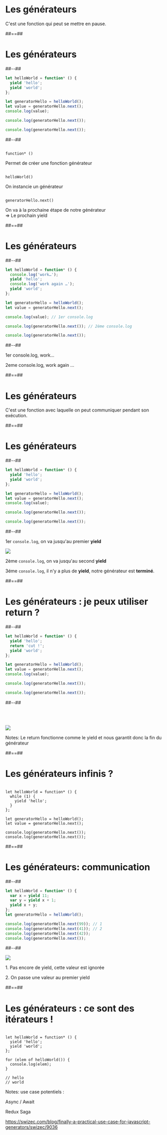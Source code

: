 <!-- .slide: class="full-center"-->

# Les générateurs

C'est une fonction qui peut se mettre en pause.

##==##

<!-- .slide: class="two-column-layout" -->

# Les générateurs

##--##

<!-- .slide: class="with-code" -->

```javascript
let helloWorld = function* () {
  yield 'hello';
  yield 'world';
};

let generatorHello = helloWorld();
let value = generatorHello.next();
console.log(value);

console.log(generatorHello.next());

console.log(generatorHello.next());
```

##--##

<!-- .slide: class="with-code" -->

<div class="fragment" data-fragment-index="1">
<pre><code data-trim class="javascript">
function* ()
</code></pre>
<span class="withdrawal-margin">Permet de créer une fonction générateur</span>
</div>

<div class="fragment" data-fragment-index="2">
<pre><code data-trim class="javascript">
helloWorld()
</code></pre>
<span class="withdrawal-margin">On instancie un générateur</span>
</div>

<div class="fragment" data-fragment-index="3">
<pre><code data-trim class="javascript">
generatorHello.next()
</code></pre>
<span class="withdrawal-margin">On va à la prochaine étape de notre générateur</span>
<br/>
<span class="withdrawal-margin">=> Le prochain <span class="bold">yield</span></span>
</div>

##==##

<!-- .slide: class="two-column-layout" -->

# Les générateurs

##--##

<!-- .slide: class="with-code" -->

```javascript
let helloWorld = function* () {
  console.log('work…');
  yield 'hello';
  console.log('work again …');
  yield 'world';
};

let generatorHello = helloWorld();
let value = generatorHello.next();

console.log(value); // 1er console.log

console.log(generatorHello.next()); // 2ème console.log

console.log(generatorHello.next());
```

##--##

1er console.log, work... <!-- .element: class="fragment" data-fragment-index="1" -->

2eme console.log, work again ... <!-- .element: class="fragment" data-fragment-index="2" -->

##==##

<!-- .slide: class="full-center"-->

# Les générateurs

C'est une fonction avec laquelle on peut communiquer pendant son exécution.

##==##

<!-- .slide: class="two-column-layout" -->

# Les générateurs

##--##

<!-- .slide: class="with-code" -->

```javascript
let helloWorld = function* () {
  yield 'hello';
  yield 'world';
};

let generatorHello = helloWorld();
let value = generatorHello.next();
console.log(value);

console.log(generatorHello.next());

console.log(generatorHello.next());
```

##--##

<span class="fragment" data-fragment-index="2">1er `console.log`, on va jusqu'au premier **yield**</span>

![](./assets/images/Generator_01.png) <!-- .element: class="fragment" data-fragment-index="1" -->

<span class="fragment" data-fragment-index="3">2ème `console.log`, on va jusqu'au second **yield**</span>

<span class="fragment" data-fragment-index="4">3éme `console.log`, il n'y a plus de **yield**, notre générateur est **terminé**.</span>

##==##

<!-- .slide: class="two-column-layout" -->

# Les générateurs : je peux utiliser return ?

##--##

<!-- .slide: class="with-code" -->

```javascript
let helloWorld = function* () {
  yield 'hello';
  return 'cut !';
  yield 'world';
};

let generatorHello = helloWorld();
let value = generatorHello.next();
console.log(value);

console.log(generatorHello.next());

console.log(generatorHello.next());
```

##--##

<br/><br/>

![](./assets/images/Generator_02.png) <!-- .element: class="fragment" data-fragment-index="1" -->

Notes:
Le return fonctionne comme le yield et nous garantit donc la fin du générateur

##==##

<!-- .slide: class="with-code" -->

# Les générateurs infinis ?

<pre class="fragment" data-fragment-index="1"><code data-trim class="javascript">
let helloWorld = function* () {
  while (1) {
    yield 'hello';
  }
};

let generatorHello = helloWorld();
let value = generatorHello.next();

console.log(generatorHello.next());
console.log(generatorHello.next());
</code></pre>

##==##

<!-- .slide: class="two-column-layout" -->

# Les générateurs: communication

##--##

<!-- .slide: class="with-code" -->

```javascript
let helloWorld = function* () {
  var x = yield 11;
  var y = yield x + 1;
  yield x + y;
};
let generatorHello = helloWorld();

console.log(generatorHello.next(99)); // 1
console.log(generatorHello.next(41)); // 2
console.log(generatorHello.next(42));
console.log(generatorHello.next());
```

##--##

![](./assets/images/Generator_03.png) <!-- .element: class="fragment" data-fragment-index="1" -->

<span class="fragment" data-fragment-index="2">1. Pas encore de yield, cette valeur est ignorée</span>

<span class="fragment" data-fragment-index="3">2. On passe une valeur au premier yield</span>

##==##

<!-- .slide: class="with-code" -->

# Les générateurs : ce sont des itérateurs !

<pre class="fragment" data-fragment-index="1"><code data-trim class="javascript">
let helloWorld = function* () {
  yield 'hello';
  yield 'world';
};

for (elem of helloWorld()) {
  console.log(elem);
}

// hello
// world
</code></pre>

Notes:
use case potentiels :

Async / Await

Redux Saga

https://swizec.com/blog/finally-a-practical-use-case-for-javascript-generators/swizec/9036
